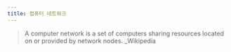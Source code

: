 ```yaml
---
title: 컴퓨터 네트워크
---
```


> A computer network is a set of computers sharing resources located on or provided by network nodes. _Wikipedia